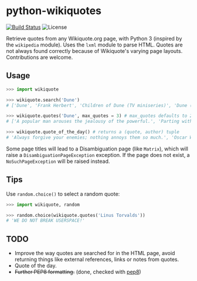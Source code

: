 # python-wikiquotes
[![Build Status](https://travis-ci.org/federicotdn/python-wikiquotes.svg?branch=travis)](https://travis-ci.org/federicotdn/python-wikiquotes)
![License](https://img.shields.io/badge/license-MIT-blue.svg)

Retrieve quotes from any Wikiquote.org page, with Python 3 (inspired by the `wikipedia` module).  Uses the `lxml` module to parse HTML.  Quotes are not always found correctly because of Wikiquote's varying page layouts.  Contributions are welcome.

## Usage
```python
>>> import wikiquote

>>> wikiquote.search('Dune')
# ['Dune', 'Frank Herbert', 'Children of Dune (TV miniseries)', 'Dune (film)', 'Dune (TV miniseries)']

>>> wikiquote.quotes('Dune', max_quotes = 3) # max_quotes defaults to 20
# ['A popular man arouses the jealousy of the powerful.', 'Parting with friends is a sadness. A place is only a place.', 'Hope clouds observation.']

>>> wikiquote.quote_of_the_day() # returns a (quote, author) tuple
# 'Always forgive your enemies; nothing annoys them so much.', 'Oscar Wilde'

```

Some page titles will lead to a Disambiguation page (like `Matrix`), which will raise a `DisambiguationPageException` exception.  If the page does not exist, a `NoSuchPageException` will be raised instead.

## Tips
Use `random.choice()` to select a random quote:
```python
>>> import wikiquote, random

>>> random.choice(wikiquote.quotes('Linus Torvalds'))
# 'WE DO NOT BREAK USERSPACE!'
```

## TODO
- Improve the way quotes are searched for in the HTML page, avoid returning things like external references, links or notes from quotes.
- Quote of the day.
- ~~Further PEP8 formatting.~~ (done, checked with [pep8](https://github.com/jcrocholl/pep8))
